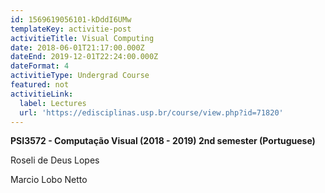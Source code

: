 ```yaml
---
id: 1569619056101-kDddI6UMw
templateKey: activitie-post
activitieTitle: Visual Computing
date: 2018-06-01T21:17:00.000Z
dateEnd: 2019-12-01T22:24:00.000Z
dateFormat: 4
activitieType: Undergrad Course
featured: not
activitieLink:
  label: Lectures
  url: 'https://edisciplinas.usp.br/course/view.php?id=71820'
---
```

**PSI3572 - Computação Visual (2018 - 2019) 2nd semester  (Portuguese)** 

Roseli de Deus Lopes

Marcio Lobo Netto
